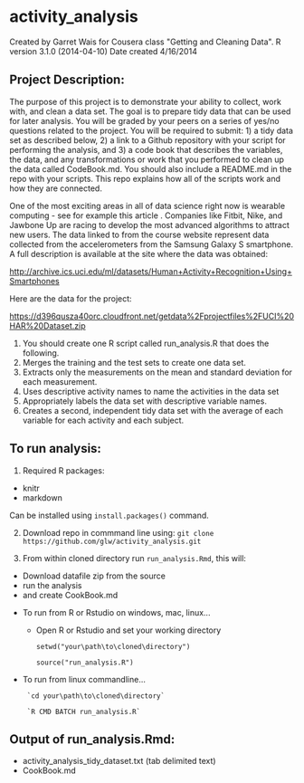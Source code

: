 # activity_analysis

Created by Garret Wais for Cousera class "Getting and Cleaning Data". 
R version 3.1.0 (2014-04-10)
Date created 4/16/2014

## Project Description:

The purpose of this project is to demonstrate your ability to collect, work with, and clean a data set. The goal is to prepare tidy data that can be used for later analysis. You will be graded by your peers on a series of yes/no questions related to the project. You will be required to submit: 1) a tidy data set as described below, 2) a link to a Github repository with your script for performing the analysis, and 3) a code book that describes the variables, the data, and any transformations or work that you performed to clean up the data called CodeBook.md. You should also include a README.md in the repo with your scripts. This repo explains how all of the scripts work and how they are connected.  

One of the most exciting areas in all of data science right now is wearable computing - see for example this article . Companies like Fitbit, Nike, and Jawbone Up are racing to develop the most advanced algorithms to attract new users. The data linked to from the course website represent data collected from the accelerometers from the Samsung Galaxy S smartphone. A full description is available at the site where the data was obtained: 

http://archive.ics.uci.edu/ml/datasets/Human+Activity+Recognition+Using+Smartphones 

Here are the data for the project: 

https://d396qusza40orc.cloudfront.net/getdata%2Fprojectfiles%2FUCI%20HAR%20Dataset.zip 

1. You should create one R script called run_analysis.R that does the following. 
2. Merges the training and the test sets to create one data set.
3. Extracts only the measurements on the mean and standard deviation for each measurement. 
4. Uses descriptive activity names to name the activities in the data set
5. Appropriately labels the data set with descriptive variable names. 
6. Creates a second, independent tidy data set with the average of each variable for each activity and each subject. 

## To run analysis:

1. Required R packages:
 * knitr
 * markdown

  Can be installed using `install.packages()` command.

2. Download repo in commmand line using: `git clone https://github.com/glw/activity_analysis.git`

3. From within cloned directory run `run_analysis.Rmd`, this will:
 * Download datafile zip from the source
 * run the analysis
 * and create CookBook.md

+ To run from R or Rstudio on windows, mac, linux...

     * Open R or Rstudio and set your working directory 
     
       `setwd("your\path\to\cloned\directory")`
     
       `source("run_analysis.R")`

+ To run from linux commandline...

       `cd your\path\to\cloned\directory`
     
       `R CMD BATCH run_analysis.R`

## Output of run_analysis.Rmd:

* activity_analysis_tidy_dataset.txt (tab delimited text)
* CookBook.md
